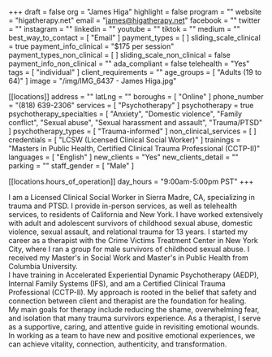 +++
draft = false
org = "James Higa"
highlight = false
program = ""
website = "higatherapy.net"
email = "james@higatherapy.net"
facebook = ""
twitter = ""
instagram = ""
linkedin = ""
youtube = ""
tiktok = ""
medium = ""
best_way_to_contact = [ "Email" ]
payment_types = [ ]
sliding_scale_clinical = true
payment_info_clinical = "$175 per session"
payment_types_non_clinical = [ ]
sliding_scale_non_clinical = false
payment_info_non_clinical = ""
ada_compliant = false
telehealth = "Yes"
tags = [ "individual" ]
client_requirements = ""
age_groups = [ "Adults (19 to 64)" ]
image = "/img/IMG_6437 - James Higa.jpg"

[[locations]]
address = ""
latLng = ""
boroughs = [ "Online" ]
phone_number = "(818) 639-2306"
services = [ "Psychotherapy" ]
psychotherapy = true
psychotherapy_specialties = [
  "Anxiety",
  "Domestic violence",
  "Family conflict",
  "Sexual abuse",
  "Sexual harassment and assault",
  "Trauma/PTSD"
]
psychotherapy_types = [ "Trauma-informed" ]
non_clinical_services = [ ]
credentials = [ "LCSW (Licensed Clinical Social Worker)" ]
trainings = "Masters in Public Health, Certified Clinical Trauma Professional (CCTP-II)"
languages = [ "English" ]
new_clients = "Yes"
new_clients_detail = ""
parking = ""
staff_gender = [ "Male" ]

  [[locations.hours_of_operation]]
  day_hours = "9:00am-5:00pm PST"
+++

I am a Licensed Clinical Social Worker in Sierra Madre, CA, specializing in trauma and PTSD. I provide in-person services, as well as telehealth services, to residents of California and New York. I have worked extensively with adult and adolescent survivors of childhood sexual abuse, domestic violence, sexual assault, and relational trauma for 13 years. I started my career as a therapist with the Crime Victims Treatment Center in New York City, where I ran a group for male survivors of childhood sexual abuse. I received my Master's in Social Work and Master's in Public Health from Columbia University. <br>
I have training in Accelerated Experiential Dynamic Psychotherapy (AEDP), Internal Family Systems (IFS), and am a Certified Clinical Trauma Professional (CCTP-II). My approach is rooted in the belief that safety and connection between client and therapist are the foundation for healing. <br>
My main goals for therapy include reducing the shame, overwhelming fear, and isolation that many trauma survivors experience. As a therapist, I serve as a supportive, caring, and attentive guide in revisiting emotional wounds. In working as a team to have new and positive emotional experiences, we can achieve vitality, connection, authenticity, and transformation. <br>
